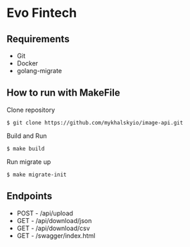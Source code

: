 # Evo Fintech



## Requirements
* Git
* Docker
* golang-migrate 


## How to run with MakeFile

Clone repository

    $ git clone https://github.com/mykhalskyio/image-api.git

Build and Run

    $ make build

Run migrate up

    $ make migrate-init



## Endpoints
* POST   - /api/upload 
* GET    - /api/download/json
* GET    - /api/download/csv
* GET    - /swagger/index.html
